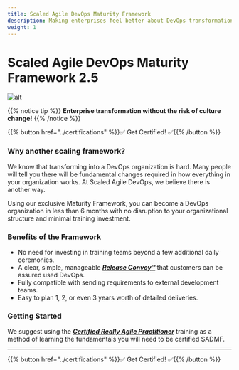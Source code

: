 ```yaml
---
title: Scaled Agile DevOps Maturity Framework
description: Making enterprises feel better about DevOps transformation since 2021
weight: 1
---
```


# Scaled Agile DevOps Maturity Framework 2.5 

![alt](../images/sad-certified-sm.png)

{{% notice tip %}}
**Enterprise transformation without the risk of culture change!**
{{% /notice %}}

{{% button href="../certifications" %}}✅ Get Certified! ✅{{% /button %}}

### Why another scaling framework?

We know that transforming into a DevOps organization is hard. Many people will tell you there will be fundamental changes required in how everything in your organization works. At Scaled Agile DevOps, we believe there is another way.

Using our exclusive Maturity Framework, you can become a DevOps organization in less than 6 months with no disruption to your organizational structure and minimal training investment.

### Benefits of the Framework

- No need for investing in training teams beyond a few additional daily ceremonies.
- A clear, simple, manageable *[**Release Convoy&trade;**](./release-convoy/)* that customers can be assured used DevOps.
- Fully compatible with sending requirements to external development teams.
- Easy to plan 1, 2, or even 3 years worth of detailed deliveries.

### Getting Started

We suggest using the *[**Certified Really Agile Practitioner**](https://www.youtube.com/watch?v=cwbiSCgiZNA)* training as a method of learning the fundamentals you will need to be certified SADMF.

---

{{% button href="../certifications" %}}✅ Get Certified! ✅{{% /button %}}
